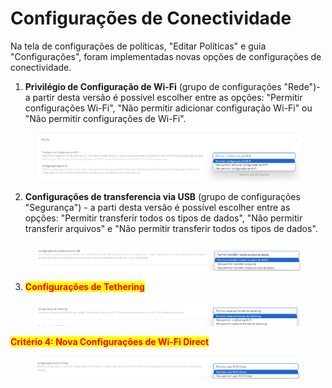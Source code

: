 # Configurações de Conectividade

Na tela de configurações de políticas, "Editar Políticas" e guia "Configurações",  foram implementadas novas opções de configurações de conectividade. &#x20;

1. **Privilégio de Configuração de Wi-Fi** (grupo de configurações "Rede")- a partir desta versão é possível escolher entre as opções: "Permitir configurações Wi-Fi", "Não permitir adicionar configuração Wi-Fi" ou "Não permitir configurações de Wi-Fi".&#x20;

<figure><img src="../../.gitbook/assets/image (102).png" alt=""><figcaption></figcaption></figure>

2. **Configurações de transferencia via USB** (grupo de configurações "Segurança") -  a parti desta versão é possível escolher entre as opções: "Permitir transferir todos os tipos de dados", "Não permitir transferir arquivos" e "Não permitir transferir todos os tipos de dados".&#x20;

<figure><img src="../../.gitbook/assets/image (103).png" alt=""><figcaption></figcaption></figure>

3. &#x20;<mark style="color:red;">**Configurações de Tethering**</mark>

<figure><img src="../../.gitbook/assets/image (104).png" alt=""><figcaption></figcaption></figure>

<mark style="color:red;">**Critério 4: Nova Configurações de Wi-Fi Direct**</mark>

<figure><img src="../../.gitbook/assets/image (105).png" alt=""><figcaption></figcaption></figure>
